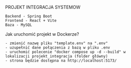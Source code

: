 PROJEKT INTEGRACJA SYSTEMOW

	Backend - Spring Boot
	Frontend - React + Vite
	Baza - MySQL

Jak uruchomić projekt w Dockerze?

	- zmienić nazwę pliku "template.env" na ".env" 
	- uzupełnić dane połączenia z bazą w pliku .env
	- uruchomić polecenie "docker compose up -d --build" w 
	lokalizacji projekt_integracja (folder główny)
	- strona będzie dostępna na http://localhost:5173/
	
